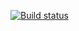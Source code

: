 [![Build status](https://ci.appveyor.com/api/projects/status/g3hhkq54785b3ywn?svg=true)](https://ci.appveyor.com/project/Alinailka/thirdgrdproject)
